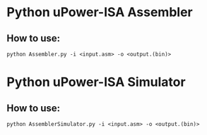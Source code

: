 # Python uPower-ISA Assembler


## How to use:

```
python Assembler.py -i <input.asm> -o <output.(bin)>
```
# Python uPower-ISA Simulator


## How to use:

```
python AssemblerSimulator.py -i <input.asm> -o <output.(bin)>

